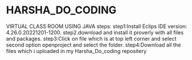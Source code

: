 # HARSHA_DO_CODING
VIRTUAL CLASS ROOM USING JAVA
steps:
step1:Install Eclips IDE version: 4.26.0.20221201-1200. 
step2.download and install it proverly with all files and packages.
step3:Click on file which is at top left corner and  select second option openproject and select the folder.
step4:Download all the files which i uploaded in my Harsha_Do_coding repositery 

